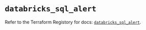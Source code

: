 # `databricks_sql_alert`

Refer to the Terraform Registory for docs: [`databricks_sql_alert`](https://registry.terraform.io/providers/databricks/databricks/1.19.0/docs/resources/sql_alert).
